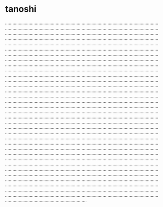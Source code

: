 # tanoshi

..........................................................................................................................................................................................................................................................................................................................................................................................................................................................................................................................................................................................................................................................................................................................................................................................................................................................................................................................................................................................................................................................................................................................................................................................................................................................................................................................................................................................................................................................................................................................................................................................................................................................................................................................................................................................................................................................................................................................................................................................................................................................................................................................................................................................................................................................................................................................................................................................................................................................................................................................................................................................................................................................................................................................................................................................................................................................................................................................................................................................................................................................................................................................................................................................................................................................................................................................................................................................................................................................................................................................................................................................................................................................................................................................................................................................................................................................................................................................................................................................................................................................................................................................................................................................................................................................................................................................................................................................................................................................